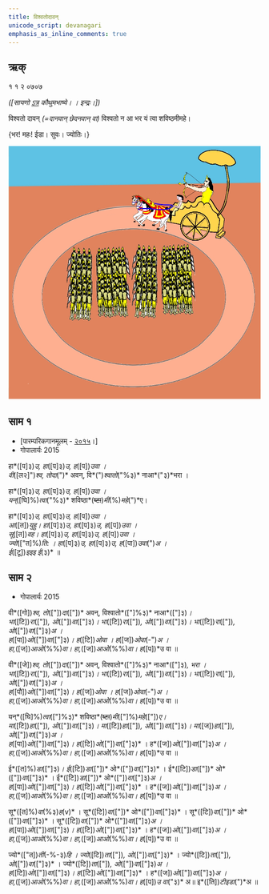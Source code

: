 ```yaml
---
title: विश्वतोदावन् 
unicode_script: devanagari  
emphasis_as_inline_comments: true
---   
```


## ऋक्

१ १ २ ०७०७

*([सायणो [ऽत्र](https://archive.org/details/SamaVedaSanhitaWithSayanabhashyaVolume1SatyavrataSamasrami1874bis/page/n247&sa=D&ust=1542564218916000) कौथुमभाष्ये। । इन्द्रः।])*

विश्वतो दावन् *(=दानवान् छेदनवान् वा)* विश्वतो न आ भर यं त्वा शविष्ठमीमहे।

{भर! महः! ईडा। सुवः। ज्योतिः।}

![](../images/indra-or-someone-on-an-arial-charriot-attacking-an-army-with-arrows.jpg)


## साम १

- [पारम्परिकगानमूलम् - [२०१५](https://archive.org/stream/sAmaveda-jaiminIya-paravastu-paramparA-docs/UDAKA%20SAANTHI%20SAAMAANI#page/n2/mode/1up&sa=D&ust=1542425956390000)।]
- गोपालार्यः 2015  
<div class="audioEmbed" src="https://archive
.org/download/jaiminIya-sAma-gAna-paravastu-tradition-gopAla-2015/vishvato-dAvan-1.mp3"></div>

हा*([प]३)*उ, हा*([प]३)*उ, ह*([प])*उवा ।  
वी*([ल२]")*श्व, तोदा*(")* अवन्, वि*(")*श्वातो*("%३)* नाआ*("३)*भरा ।

हा*([प]३)*उ, हा*([प]३)*उ, ह*([प])*उवा ।  
यन्*([घि]%)*त्वा*("%३)* शविष्ठा*(~~ष्टा~~)*मी*(%)*महे*(")*ए।

हा*([प]३)*उ, हा*([प]३)*उ, ह*([प])*उवा ।  
आ*([त])*युहु। हा*([प]३)*उ, हा*([प]३)*उ, ह*([प])*उवा ।   
सू*([त])*वह। हा*([प]३)*उ, हा*([प]३)*उ, ह*([प])*उवा ।  
ज्यो*(["त]%)*ति: । हा*([प]३)*उ, हा*([प]३)*उ, ह*([पा])*उवा*(")*अ ।  
ई*([टू])*इइइ ई*(३)* ॥

## साम २
- गोपालार्यः 2015  
<div class="audioEmbed" src="https://archive
.org/download/jaiminIya-sAma-gAna-paravastu-tradition-gopAla-2015/vishvato-dAvan-2.mp3"></div>

वी*([गो])*श्व, तो*(["])*दा*(["])* अवन्, विश्वातो*(["]%३)* नाआ*(["]३)*।  
भा*([टि])*रा*(["])*, ओ*(["])*वा*(["]३)*। भा*([टि])*रा*(["])*, ओ*(["])*वा*(["]३)*। भा*([टि])*रा*(["])*, ओ*(["])*वा*(["]३)*अ ।  
ह*([पा])*ओ*(["])*वा*(["]३)*। ह*([टि])*ओवा । ह*([ज])*ओवा*(-")*अ ।  
हा,*([ज])*आओ*(%%)*वा। हा,*([ज])*आओ*(%%)*वा। ह*([प])*उ वा ॥

वी*([जे])*श्व, तो*(["])*दा*(["])* अवन्, विश्वातो*(["]%३)* नाआ*(["]३)*, भरा ।  
भा*([टि])*रा*(["])*, ओ*(["])*वा*(["]३)*। भा*([टि])*रा*(["])*, ओ*(["])*वा*(["]३)*। भा*([टि])*रा*(["])*, ओ*(["])*वा*(["]३)*अ ।  
ह*([पौ])*ओ*(["])*वा*(["]३)*। ह*([ज])*ओवा । ह*([ज])*ओवा*(-")*अ ।  
हा,*([ज])*आओ*(%%)*वा। हा,*([ज])*आओ*(%%)*वा। ह*([प])*उ वा ॥

यन्*([घि]%)*त्वा*(["]%३)* शविष्ठा*(~~ष्टा~~)*मी*(["]%)*महे*(["])*ए।  
मा*([टि])*हा*(["])*, ओ*(["])*वा*(["]३)*। मा*([टि])*हा*(["])*, ओ*(["])*वा*(["]३)*। मा*([ज])*हा*(["])*, ओ*(["])*वा*(["]३)*अ  ।  
ह*([पा])*ओ*(["])*वा*(["]३)*। ह*([टि])*ओ*(["])*वा*(["]३)* । ह*([ज])*ओ*(["])*वा*(["]३)*अ ।  
हा,*([ज])*आओ*(%%)*वा। हा,*([ज])*आओ*(%%)*वा। ह*([प])*उ वा ॥

ई*([त]%)*डा*(["]३)*। ई*([टि])*डा*(["])* ओ*(["])*वा*(["]३)* । ई*([टि])*डा*(["])* ओ*(["])*वा*(["]३)* । ई*([टि])*डा*(["])* ओ*(["])*वा*(["]३)*अ ।  
ह*([पा])*ओ*(["])*वा*(["]३)*। ह*([टि])*ओ*(["])*वा*(["]३)* । ह*([ज])*ओ*(["])*वा*(["]३)*अ ।  
हा,*([ज])*आओ*(%%)*वा। हा,*([ज])*आओ*(%%)*वा। ह*([प])*उ वा ॥  

सू*([त]%)*वा*(%३)*ह*(v)* । सू*([टि])*वा*(["])* ओ*(["])*वा*(["]३)* । सू*([टि])*वा*(["])* ओ*(["])*वा*(["]३)* ।  सू*([टि])*वा*(["])* ओ*(["])*वा*(["]३)*अ ।  
ह*([पा])*ओ*(["])*वा*(["]३)*। ह*([टि])*ओ*(["])*वा*(["]३)* । ह*([ज])*ओ*(["])*वा*(["]३)*अ ।  
हा,*([ज])*आओ*(%%)*वा। हा,*([ज])*आओ*(%%)*वा। ह*([प])*उ वा ॥  

ज्यो*(["त])*ती*(-%-३)*हि । ज्यो*([टि])*ता*(["])*, ओ*(["])*वा*(["]३)* । ज्यो*([टि])*ता*(["])*, ओ*(["])*वा*(["]३)* । ज्यो*([टि])*ता*(["])*, ओ*(["])*वा*(["]३)*अ ।  
ह*([टि])*ओ*(["])*वा*(["]३)*। ह*([टि])*ओ*(["])*वा*(["]३)* । ह*([ज])*ओ*(["])*वा*(["]३)*अ ।  
हा,*([ज])*आओ*(%%)*वा। हा,*([ज])*आओ*(%%)*वा। ह*([प])*उ वा*("३)* अ॥
इ*([ति])*टीइडा*(")*अ ॥